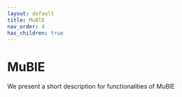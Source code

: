 ```yaml
---
layout: default
title: MuBlE
nav_order: 4
has_children: true
---
```


# MuBlE

We present a short description for functionalities of MuBlE